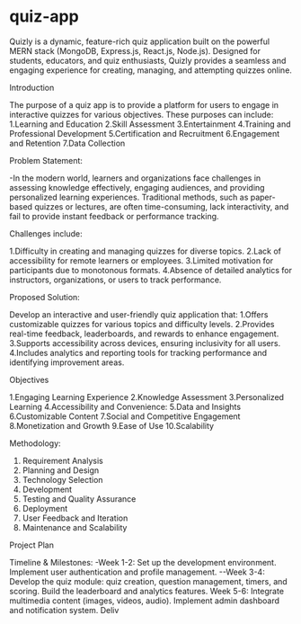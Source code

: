 # quiz-app
Quizly is a dynamic, feature-rich quiz application built on the powerful MERN stack (MongoDB, Express.js, React.js, Node.js). Designed for students, educators, and quiz enthusiasts, Quizly provides a seamless and engaging experience for creating, managing, and attempting quizzes online.

Introduction

The purpose of a quiz app is to provide a platform for users to engage in interactive quizzes for various objectives. These purposes can include:
1.Learning and Education
2.Skill Assessment
3.Entertainment
4.Training and Professional Development
5.Certification and Recruitment
6.Engagement and Retention
7.Data Collection

Problem Statement:

-In the modern world, learners and organizations face challenges in assessing knowledge effectively, engaging audiences, and providing personalized learning experiences. Traditional methods, such as paper-based quizzes or lectures, are often time-consuming, lack interactivity, and fail to provide instant feedback or performance tracking.

Challenges include:

1.Difficulty in creating and managing quizzes for diverse topics.
2.Lack of accessibility for remote learners or employees.
3.Limited motivation for participants due to monotonous formats.
4.Absence of detailed analytics for instructors, organizations, or users to track performance.

Proposed Solution:

Develop an interactive and user-friendly quiz application that:
1.Offers customizable quizzes for various topics and difficulty levels.
2.Provides real-time feedback, leaderboards, and rewards to enhance engagement.
3.Supports accessibility across devices, ensuring inclusivity for all users.
4.Includes analytics and reporting tools for tracking performance and identifying improvement areas.

Objectives

1.Engaging Learning Experience
2.Knowledge Assessment
3.Personalized Learning
4.Accessibility and Convenience:
5.Data and Insights
6.Customizable Content
7.Social and Competitive Engagement
8.Monetization and Growth
9.Ease of Use
10.Scalability

Methodology:

1. Requirement Analysis
2. Planning and Design
3.  Technology Selection
4. Development
5. Testing and Quality Assurance
6. Deployment
7. User Feedback and Iteration
8. Maintenance and Scalability

Project Plan

Timeline & Milestones:
-Week 1-2:
Set up the development environment.
Implement user authentication and profile management.
--Week 3-4:
Develop the quiz module: quiz creation, question management, timers, and scoring.
Build the leaderboard and analytics features.
Week 5-6:
Integrate multimedia content (images, videos, audio).
Implement admin dashboard and notification system.
Deliv













